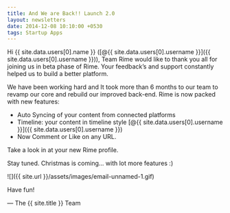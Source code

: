 ```yaml
---
title: And We are Back!! Launch 2.0
layout: newsletters
date: 2014-12-08 10:10:00 +0530
tags: Startup Apps
---
```


Hi {{ site.data.users[0].name }} ([@{{ site.data.users[0].username }}]({{ site.data.users[0].username }})), Team Rime would like to thank you all for joining us in beta phase of Rime.
Your feedback’s and support constantly helped us to build a better platform.

We have been working hard and It took more than 6 months to our team to revamp our core and rebuild our improved back-end. Rime is now packed with new features:

- Auto Syncing of your content from connected platforms
- Timeline: your content in timeline style [@{{ site.data.users[0].username }}]({{ site.data.users[0].username }})
- Now Comment or Like on any URL.

Take a look in at your new Rime profile.

Stay tuned.
Christmas is coming… with lot more features :)

![]({{ site.url }}/assets/images/email-unnamed-1.gif)

Have fun!

&mdash; The {{ site.title }} Team